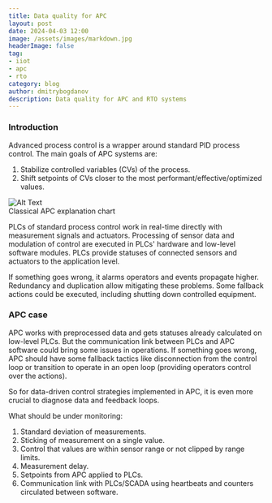 ```yaml
---
title: Data quality for APC
layout: post
date: 2024-04-03 12:00
image: /assets/images/markdown.jpg
headerImage: false
tag:
- iiot
- apc
- rto
category: blog
author: dmitrybogdanov
description: Data quality for APC and RTO systems
---
```


### Introduction

Advanced process control is a wrapper around standard PID process control. The main goals of APC systems are:

1. Stabilize controlled variables (CVs) of the process.
1. Shift setpoints of CVs closer to the most performant/effective/optimized values.

<div class="side-by-side">
    <div class="toleft">
        <img class="image" src="{{ site.url }}/assets/images/apc_gain.png" alt="Alt Text">
        <figcaption class="caption">Classical APC explanation chart</figcaption>
    </div>
</div>

PLCs of standard process control work in real-time directly with measurement signals and actuators. Processing of sensor data and modulation of control are executed in PLCs' hardware and low-level software modules. PLCs provide statuses of connected sensors and actuators to the application level.

If something goes wrong, it alarms operators and events propagate higher. Redundancy and duplication allow mitigating these problems. Some fallback actions could be executed, including shutting down controlled equipment.

### APC case

APC works with preprocessed data and gets statuses already calculated on low-level PLCs. But the communication link between PLCs and APC software could bring some issues in operations. If something goes wrong, APC should have some fallback tactics like disconnection from the control loop or transition to operate in an open loop (providing operators control over the actions).

So for data-driven control strategies implemented in APC, it is even more crucial to diagnose data and feedback loops.

What should be under monitoring:
1. Standard deviation of measurements.
1. Sticking of measurement on a single value.
1. Control that values are within sensor range or not clipped by range limits.
1. Measurement delay.
1. Setpoints from APC applied to PLCs.
1. Communication link with PLCs/SCADA using heartbeats and counters circulated between software.
